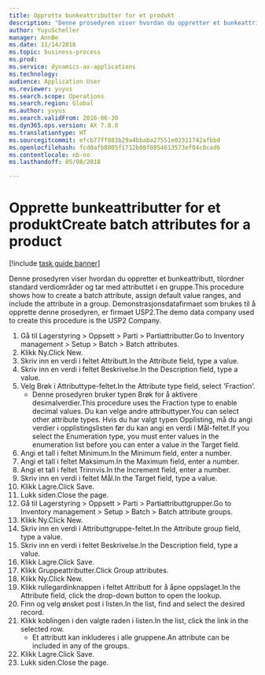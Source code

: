 ```yaml
--- 
title: Opprette bunkeattributter for et produkt
description: "Denne prosedyren viser hvordan du oppretter et bunkeattributt, tilordner standard verdiområder og tar med attributtet i en gruppe."
author: YuyuScheller
manager: AnnBe
ms.date: 11/14/2016
ms.topic: business-process
ms.prod: 
ms.service: dynamics-ax-applications
ms.technology: 
audience: Application User
ms.reviewer: yuyus
ms.search.scope: Operations
ms.search.region: Global
ms.author: yuyus
ms.search.validFrom: 2016-06-30
ms.dyn365.ops.version: AX 7.0.0
ms.translationtype: HT
ms.sourcegitcommit: efcb77ff883b29a4bbaba27551e02311742afbbd
ms.openlocfilehash: fcd0afb8005f1712b08f0854613573ef04c0cad6
ms.contentlocale: nb-no
ms.lasthandoff: 05/08/2018

---
```

# <a name="create-batch-attributes-for-a-product"></a><span data-ttu-id="bdafa-103">Opprette bunkeattributter for et produkt</span><span class="sxs-lookup"><span data-stu-id="bdafa-103">Create batch attributes for a product</span></span>

[!include [task guide banner](../../includes/task-guide-banner.md)]

<span data-ttu-id="bdafa-104">Denne prosedyren viser hvordan du oppretter et bunkeattributt, tilordner standard verdiområder og tar med attributtet i en gruppe.</span><span class="sxs-lookup"><span data-stu-id="bdafa-104">This procedure shows how to create a batch attribute, assign default value ranges, and include the attribute in a group.</span></span> <span data-ttu-id="bdafa-105">Demonstrasjonsdatafirmaet som brukes til å opprette denne prosedyren, er firmaet USP2.</span><span class="sxs-lookup"><span data-stu-id="bdafa-105">The demo data company used to create this procedure is the USP2 Company.</span></span>

1. <span data-ttu-id="bdafa-106">Gå til Lagerstyring > Oppsett > Parti > Partiattributter.</span><span class="sxs-lookup"><span data-stu-id="bdafa-106">Go to Inventory management > Setup > Batch > Batch attributes.</span></span>
2. <span data-ttu-id="bdafa-107">Klikk Ny.</span><span class="sxs-lookup"><span data-stu-id="bdafa-107">Click New.</span></span>
3. <span data-ttu-id="bdafa-108">Skriv inn en verdi i feltet Attributt.</span><span class="sxs-lookup"><span data-stu-id="bdafa-108">In the Attribute field, type a value.</span></span>
4. <span data-ttu-id="bdafa-109">Skriv inn en verdi i feltet Beskrivelse.</span><span class="sxs-lookup"><span data-stu-id="bdafa-109">In the Description field, type a value.</span></span>
5. <span data-ttu-id="bdafa-110">Velg Brøk i Attributtype-feltet.</span><span class="sxs-lookup"><span data-stu-id="bdafa-110">In the Attribute type field, select 'Fraction'.</span></span>
    * <span data-ttu-id="bdafa-111">Denne prosedyren bruker typen Brøk for å aktivere desimalverdier.</span><span class="sxs-lookup"><span data-stu-id="bdafa-111">This procedure uses the Fraction type to enable decimal values.</span></span> <span data-ttu-id="bdafa-112">Du kan velge andre attributtyper.</span><span class="sxs-lookup"><span data-stu-id="bdafa-112">You can select other attribute types.</span></span> <span data-ttu-id="bdafa-113">Hvis du har valgt typen Opplisting, må du angi verdier i opplistingslisten før du kan angi en verdi i Mål-feltet.</span><span class="sxs-lookup"><span data-stu-id="bdafa-113">If you select the Enumeration type, you must enter values in the enumeration list before you can enter a value in the Target field.</span></span>  
6. <span data-ttu-id="bdafa-114">Angi et tall i feltet Minimum.</span><span class="sxs-lookup"><span data-stu-id="bdafa-114">In the Minimum field, enter a number.</span></span>
7. <span data-ttu-id="bdafa-115">Angi et tall i feltet Maksimum.</span><span class="sxs-lookup"><span data-stu-id="bdafa-115">In the Maximum field, enter a number.</span></span>
8. <span data-ttu-id="bdafa-116">Angi et tall i feltet Trinnvis.</span><span class="sxs-lookup"><span data-stu-id="bdafa-116">In the Increment field, enter a number.</span></span>
9. <span data-ttu-id="bdafa-117">Skriv inn en verdi i feltet Mål.</span><span class="sxs-lookup"><span data-stu-id="bdafa-117">In the Target field, type a value.</span></span>
10. <span data-ttu-id="bdafa-118">Klikk Lagre.</span><span class="sxs-lookup"><span data-stu-id="bdafa-118">Click Save.</span></span>
11. <span data-ttu-id="bdafa-119">Lukk siden.</span><span class="sxs-lookup"><span data-stu-id="bdafa-119">Close the page.</span></span>
12. <span data-ttu-id="bdafa-120">Gå til Lagerstyring > Oppsett > Parti > Partiattributtgrupper.</span><span class="sxs-lookup"><span data-stu-id="bdafa-120">Go to Inventory management > Setup > Batch > Batch attribute groups.</span></span>
13. <span data-ttu-id="bdafa-121">Klikk Ny.</span><span class="sxs-lookup"><span data-stu-id="bdafa-121">Click New.</span></span>
14. <span data-ttu-id="bdafa-122">Skriv inn en verdi i Attributtgruppe-feltet.</span><span class="sxs-lookup"><span data-stu-id="bdafa-122">In the Attribute group field, type a value.</span></span>
15. <span data-ttu-id="bdafa-123">Skriv inn en verdi i feltet Beskrivelse.</span><span class="sxs-lookup"><span data-stu-id="bdafa-123">In the Description field, type a value.</span></span>
16. <span data-ttu-id="bdafa-124">Klikk Lagre.</span><span class="sxs-lookup"><span data-stu-id="bdafa-124">Click Save.</span></span>
17. <span data-ttu-id="bdafa-125">Klikk Gruppeattributter.</span><span class="sxs-lookup"><span data-stu-id="bdafa-125">Click Group attributes.</span></span>
18. <span data-ttu-id="bdafa-126">Klikk Ny.</span><span class="sxs-lookup"><span data-stu-id="bdafa-126">Click New.</span></span>
19. <span data-ttu-id="bdafa-127">Klikk rullegardinknappen i feltet Attributt for å åpne oppslaget.</span><span class="sxs-lookup"><span data-stu-id="bdafa-127">In the Attribute field, click the drop-down button to open the lookup.</span></span>
20. <span data-ttu-id="bdafa-128">Finn og velg ønsket post i listen.</span><span class="sxs-lookup"><span data-stu-id="bdafa-128">In the list, find and select the desired record.</span></span>
21. <span data-ttu-id="bdafa-129">Klikk koblingen i den valgte raden i listen.</span><span class="sxs-lookup"><span data-stu-id="bdafa-129">In the list, click the link in the selected row.</span></span>
    * <span data-ttu-id="bdafa-130">Et attributt kan inkluderes i alle gruppene.</span><span class="sxs-lookup"><span data-stu-id="bdafa-130">An attribute can be included in any of the groups.</span></span>  
22. <span data-ttu-id="bdafa-131">Klikk Lagre.</span><span class="sxs-lookup"><span data-stu-id="bdafa-131">Click Save.</span></span>
23. <span data-ttu-id="bdafa-132">Lukk siden.</span><span class="sxs-lookup"><span data-stu-id="bdafa-132">Close the page.</span></span>


